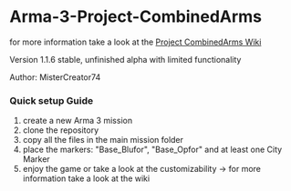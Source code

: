 # Arma-3-Project-CombinedArms
for more information take a look at the [Project CombinedArms Wiki](https://github.com/MisterCreator74/Arma-3-Project-CombinedArms/wiki)

Version 1.1.6 stable, unfinished alpha with limited functionality 

Author: MisterCreator74




### Quick setup Guide
1. create a new Arma 3 mission
2. clone the repository
3. copy all the files in the main mission folder
4. place the markers: "Base_Blufor", "Base_Opfor" and at least one City Marker
5. enjoy the game or take a look at the customizability -> for more information take a look at the wiki
